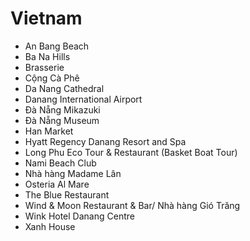 # Vietnam
* An Bang Beach
* Ba Na Hills
* Brasserie
* Cộng Cà Phê
* Da Nang Cathedral
* Danang International Airport
* Đà Nẵng Mikazuki
* Đà Nẵng Museum
* Han Market
* Hyatt Regency Danang Resort and Spa
* Long Phu Eco Tour & Restaurant (Basket Boat Tour)
* Nami Beach Club
* Nhà hàng Madame Lân
* Osteria Al Mare
* The Blue Restaurant
* Wind & Moon Restaurant & Bar/ Nhà hàng Gió Trăng
* Wink Hotel Danang Centre
* Xanh House
